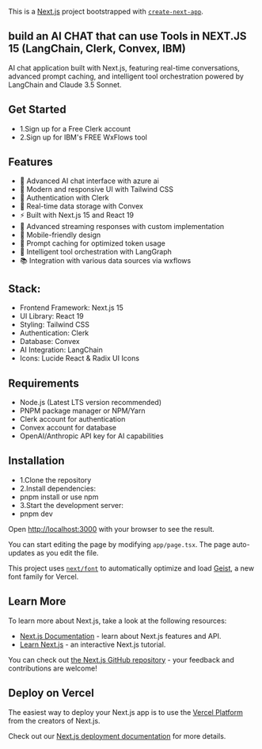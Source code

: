 This is a [Next.js](https://nextjs.org) project bootstrapped with [`create-next-app`](https://nextjs.org/docs/app/api-reference/cli/create-next-app).
## build an AI CHAT that can use Tools in NEXT.JS 15 (LangChain, Clerk, Convex, IBM)
 AI chat application built with Next.js, featuring real-time conversations, advanced prompt caching, and intelligent tool orchestration powered by LangChain and Claude 3.5 Sonnet.
## Get Started
- 1.Sign up for a Free Clerk account
- 2.Sign up for IBM's FREE WxFlows tool

## Features
- 🤖 Advanced AI chat interface with azure ai
- 🎨 Modern and responsive UI with Tailwind CSS
- 🔐 Authentication with Clerk
- 💾 Real-time data storage with Convex
- ⚡ Built with Next.js 15 and React 19
- 🌊 Advanced streaming responses with custom implementation
- 📱 Mobile-friendly design
- 🧠 Prompt caching for optimized token usage
- 🔧 Intelligent tool orchestration with LangGraph
- 📚 Integration with various data sources via wxflows

##  Stack:
- Frontend Framework: Next.js 15
- UI Library: React 19
- Styling: Tailwind CSS
- Authentication: Clerk
- Database: Convex
- AI Integration: LangChain
- Icons: Lucide React & Radix UI Icons
## Requirements
- Node.js (Latest LTS version recommended)
- PNPM package manager or NPM/Yarn
- Clerk account for authentication
- Convex account for database
- OpenAI/Anthropic API key for AI capabilities 

## Installation
- 1.Clone the repository 
- 2.Install dependencies: 
- pnpm install or use npm 
- 3.Start the development server: 
- pnpm dev 


Open [http://localhost:3000](http://localhost:3000) with your browser to see the result.

You can start editing the page by modifying `app/page.tsx`. The page auto-updates as you edit the file.

This project uses [`next/font`](https://nextjs.org/docs/app/building-your-application/optimizing/fonts) to automatically optimize and load [Geist](https://vercel.com/font), a new font family for Vercel.

## Learn More

To learn more about Next.js, take a look at the following resources:

- [Next.js Documentation](https://nextjs.org/docs) - learn about Next.js features and API.
- [Learn Next.js](https://nextjs.org/learn) - an interactive Next.js tutorial.

You can check out [the Next.js GitHub repository](https://github.com/vercel/next.js) - your feedback and contributions are welcome!

## Deploy on Vercel

The easiest way to deploy your Next.js app is to use the [Vercel Platform](https://vercel.com/new?utm_medium=default-template&filter=next.js&utm_source=create-next-app&utm_campaign=create-next-app-readme) from the creators of Next.js.

Check out our [Next.js deployment documentation](https://nextjs.org/docs/app/building-your-application/deploying) for more details.
